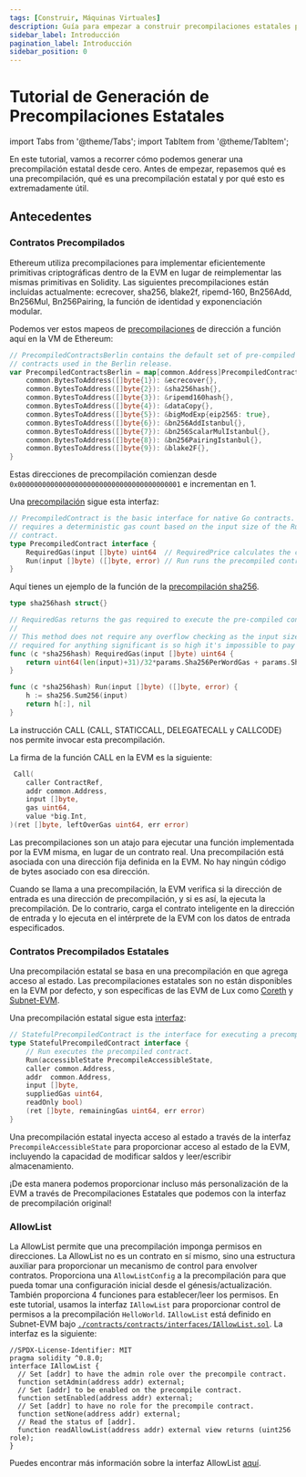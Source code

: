 ```yaml
---
tags: [Construir, Máquinas Virtuales]
description: Guía para empezar a construir precompilaciones estatales para Subnet-EVM y Precompile-EVM
sidebar_label: Introducción
pagination_label: Introducción
sidebar_position: 0
---
```


# Tutorial de Generación de Precompilaciones Estatales

import Tabs from '@theme/Tabs';
import TabItem from '@theme/TabItem';

En este tutorial, vamos a recorrer cómo podemos generar una precompilación estatal desde cero.
Antes de empezar, repasemos qué es una precompilación, qué es una precompilación estatal y por qué esto
es extremadamente útil.

## Antecedentes

### Contratos Precompilados

Ethereum utiliza precompilaciones para implementar eficientemente primitivas criptográficas dentro de la EVM en lugar de
reimplementar las mismas primitivas en Solidity. Las siguientes precompilaciones están incluidas actualmente:
ecrecover, sha256, blake2f, ripemd-160, Bn256Add, Bn256Mul, Bn256Pairing, la función de identidad y
exponenciación modular.

Podemos ver estos mapeos de [precompilaciones](https://github.com/ethereum/go-ethereum/blob/v1.11.1/core/vm/contracts.go#L82)
de dirección a función aquí en la VM de Ethereum:

```go
// PrecompiledContractsBerlin contains the default set of pre-compiled Ethereum
// contracts used in the Berlin release.
var PrecompiledContractsBerlin = map[common.Address]PrecompiledContract{
	common.BytesToAddress([]byte{1}): &ecrecover{},
	common.BytesToAddress([]byte{2}): &sha256hash{},
	common.BytesToAddress([]byte{3}): &ripemd160hash{},
	common.BytesToAddress([]byte{4}): &dataCopy{},
	common.BytesToAddress([]byte{5}): &bigModExp{eip2565: true},
	common.BytesToAddress([]byte{6}): &bn256AddIstanbul{},
	common.BytesToAddress([]byte{7}): &bn256ScalarMulIstanbul{},
	common.BytesToAddress([]byte{8}): &bn256PairingIstanbul{},
	common.BytesToAddress([]byte{9}): &blake2F{},
}
```

Estas direcciones de precompilación comienzan desde `0x0000000000000000000000000000000000000001` e incrementan en 1.

Una [precompilación](https://github.com/luxfi/subnet-evm/blob/helloworld-official-tutorial-v2/core/vm/contracts.go#L54-L57)
sigue esta interfaz:

```go
// PrecompiledContract is the basic interface for native Go contracts. The implementation
// requires a deterministic gas count based on the input size of the Run method of the
// contract.
type PrecompiledContract interface {
	RequiredGas(input []byte) uint64  // RequiredPrice calculates the contract gas use
	Run(input []byte) ([]byte, error) // Run runs the precompiled contract
}
```

Aquí tienes un ejemplo de la función de la
[precompilación sha256](https://github.com/luxfi/subnet-evm/blob/helloworld-official-tutorial-v2/core/vm/contracts.go#L237-L250).

```go
type sha256hash struct{}

// RequiredGas returns the gas required to execute the pre-compiled contract.
//
// This method does not require any overflow checking as the input size gas costs
// required for anything significant is so high it's impossible to pay for.
func (c *sha256hash) RequiredGas(input []byte) uint64 {
	return uint64(len(input)+31)/32*params.Sha256PerWordGas + params.Sha256BaseGas
}

func (c *sha256hash) Run(input []byte) ([]byte, error) {
	h := sha256.Sum256(input)
	return h[:], nil
}
```

La instrucción CALL (CALL, STATICCALL, DELEGATECALL y CALLCODE) nos permite invocar esta precompilación.

La firma de la función CALL en la EVM es la siguiente:

```go
 Call(
 	caller ContractRef,
 	addr common.Address,
 	input []byte,
 	gas uint64,
 	value *big.Int,
)(ret []byte, leftOverGas uint64, err error)
```

Las precompilaciones son un atajo para ejecutar una función implementada por la EVM misma, en lugar de un
contrato real. Una precompilación está asociada con una dirección fija definida en la EVM. No hay ningún código de bytes
asociado con esa dirección.

Cuando se llama a una precompilación, la EVM verifica si la dirección de entrada es una dirección de precompilación, y si es así, la
ejecuta la precompilación. De lo contrario, carga el contrato inteligente en la dirección de entrada y lo ejecuta en el
intérprete de la EVM con los datos de entrada especificados.

### Contratos Precompilados Estatales

Una precompilación estatal se basa en una precompilación en que agrega acceso al estado. Las precompilaciones estatales son
no están disponibles en la EVM por defecto, y son específicas de las EVM de Lux como
[Coreth](https://github.com/luxfi/coreth) y [Subnet-EVM](https://github.com/luxfi/subnet-evm).

Una precompilación estatal sigue esta [interfaz](https://github.com/luxfi/subnet-evm/blob/helloworld-official-tutorial-v2/precompile/contract/interfaces.go#L17-L20):

```go
// StatefulPrecompiledContract is the interface for executing a precompiled contract
type StatefulPrecompiledContract interface {
	// Run executes the precompiled contract.
	Run(accessibleState PrecompileAccessibleState,
	caller common.Address,
	addr  common.Address,
	input []byte,
	suppliedGas uint64,
	readOnly bool)
	(ret []byte, remainingGas uint64, err error)
}
```

Una precompilación estatal inyecta acceso al estado a través de la interfaz `PrecompileAccessibleState` para
proporcionar acceso al estado de la EVM, incluyendo la capacidad de modificar saldos y leer/escribir almacenamiento.

¡De esta manera podemos proporcionar incluso más personalización de la EVM a través de Precompilaciones Estatales que podemos
con la interfaz de precompilación original!

### AllowList

La AllowList permite que una precompilación imponga permisos en direcciones. La AllowList no es un contrato
en sí mismo, sino una estructura auxiliar para proporcionar un mecanismo de control para envolver contratos.
Proporciona una `AllowListConfig` a la precompilación para que pueda tomar una configuración inicial
desde el génesis/actualización. También proporciona 4 funciones para establecer/leer los permisos. En este tutorial,
usamos la interfaz `IAllowList` para proporcionar control de permisos a la precompilación `HelloWorld`.
`IAllowList` está definido en Subnet-EVM bajo [`./contracts/contracts/interfaces/IAllowList.sol`](https://github.com/luxfi/subnet-evm/blob/helloworld-official-tutorial-v2/contracts/contracts/interfaces/IAllowList.sol).
La interfaz es la siguiente:

```sol
//SPDX-License-Identifier: MIT
pragma solidity ^0.8.0;
interface IAllowList {
  // Set [addr] to have the admin role over the precompile contract.
  function setAdmin(address addr) external;
  // Set [addr] to be enabled on the precompile contract.
  function setEnabled(address addr) external;
  // Set [addr] to have no role for the precompile contract.
  function setNone(address addr) external;
  // Read the status of [addr].
  function readAllowList(address addr) external view returns (uint256 role);
}
```

Puedes encontrar más información sobre la interfaz AllowList [aquí](/build/subnet/upgrade/customize-a-subnet.md#allowlist-interface).
